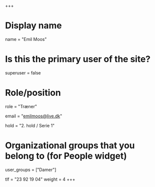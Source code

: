 +++
# Display name
name = "Emil Moos"

# Is this the primary user of the site?
superuser = false

# Role/position
role = "Træner"

email = "emilmoos@live.dk"

hold = "2. hold / Serie 1"

# Organizational groups that you belong to (for People widget)
user_groups = ["Damer"]

tlf = "23 92 19 04"
weight = 4
+++

